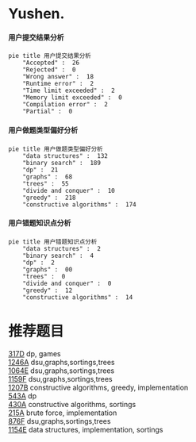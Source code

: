 # Yushen.

<!-- tabs:start -->



#### **用户提交结果分析**

```mermaid
pie title 用户提交结果分析
    "Accepted" :  26
    "Rejected" :  0
    "Wrong answer" :  18
    "Runtime error" :  2
    "Time limit exceeded" :  2
    "Memory limit exceeded" :  0
    "Compilation error" :  2
    "Partial" :  0
```

#### **用户做题类型偏好分析**

```mermaid
pie title 用户做题类型偏好分析
    "data structures" :  132
    "binary search" :  189
    "dp" :  21
    "graphs" :  68
    "trees" :  55
    "divide and conquer" :  10
    "greedy" :  218
    "constructive algorithms" :  174
```
#### **用户错题知识点分析**

```mermaid
pie title 用户错题知识点分析
    "data structures" :  2
    "binary search" :  4
    "dp" :  2
    "graphs" :  00
    "trees" :  0
    "divide and conquer" :  0
    "greedy" :  12
    "constructive algorithms" :  14
```



<!-- tabs:end -->
# 推荐题目
[317D](https://codeforces.com/contest/317/problem/D)		dp,
                        games		  
[1246A](https://codeforces.com/contest/1246/problem/A)		dsu,graphs,sortings,trees		  
[1064E](https://codeforces.com/contest/1064/problem/E)		dsu,graphs,sortings,trees		  
[1159F](https://codeforces.com/contest/1159/problem/F)		dsu,graphs,sortings,trees		  
[1207B](https://codeforces.com/contest/1207/problem/B)		constructive algorithms,
                        greedy,
                        implementation		  
[543A](https://codeforces.com/contest/543/problem/A)		dp		  
[430A](https://codeforces.com/contest/430/problem/A)		constructive algorithms,
                        sortings		  
[215A](https://codeforces.com/contest/215/problem/A)		brute force,
                        implementation		  
[876F](https://codeforces.com/contest/876/problem/F)		dsu,graphs,sortings,trees		  
[1154E](https://codeforces.com/contest/1154/problem/E)		data structures,
                        implementation,
                        sortings		  
